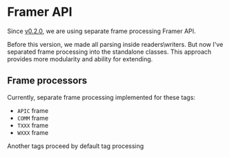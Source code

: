 # Framer API

Since [v0.2.0](https://github.com/NiKoTron/dart-tags/releases/tag/v0.2.0), we are using separate frame processing Framer API.

Before this version, we made all parsing inside readers\writers. But now I've separated frame processing into the standalone classes. This approach provides more modularity and ability for extending. 

## Frame processors

Currently, separate frame processing implemented for these tags:

- `APIC` frame
- `COMM` frame
- `TXXX` frame
- `WXXX` frame


Another tags proceed by default tag processing
